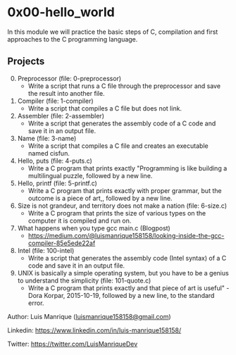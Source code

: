 # 0x00-hello_world
In this module we will practice the basic steps of C, compilation and first approaches to the C programming language.
## Projects
0. Preprocessor (file: 0-preprocessor)
	- Write a script that runs a C file through the preprocessor and save the result into another file.
1. Compiler (file: 1-compiler)
	- Write a script that compiles a C file but does not link.
2. Assembler (file: 2-assembler)
	- Write a script that generates the assembly code of a C code and save it in an output file.
3. Name (file: 3-name)
	- Write a script that compiles a C file and creates an executable named cisfun.
4. Hello, puts (file: 4-puts.c)
	- Write a C program that prints exactly "Programming is like building a multilingual puzzle, followed by a new line.
5. Hello, printf (file: 5-printf.c)
	- Write a C program that prints exactly with proper grammar, but the outcome is a piece of art,, followed by a new line.
6. Size is not grandeur, and territory does not make a nation (file: 6-size.c)
	- Write a C program that prints the size of various types on the computer it is compiled and run on.
7. What happens when you type gcc main.c (Blogpost)
	- https://medium.com/@luismanrique158158/looking-inside-the-gcc-compiler-85e5ede22af
8. Intel (file: 100-intel)
	- Write a script that generates the assembly code (Intel syntax) of a C code and save it in an output file.
9. UNIX is basically a simple operating system, but you have to be a genius to understand the simplicity (file: 101-quote.c)
	- Write a C program that prints exactly and that piece of art is useful" - Dora Korpar, 2015-10-19, followed by a new line, to the standard error.

Author: Luis Manrique (luismanrique158158@gmail.com)

Linkedin: https://www.linkedin.com/in/luis-manrique158158/

Twitter: https://twitter.com/LuisManriqueDev
